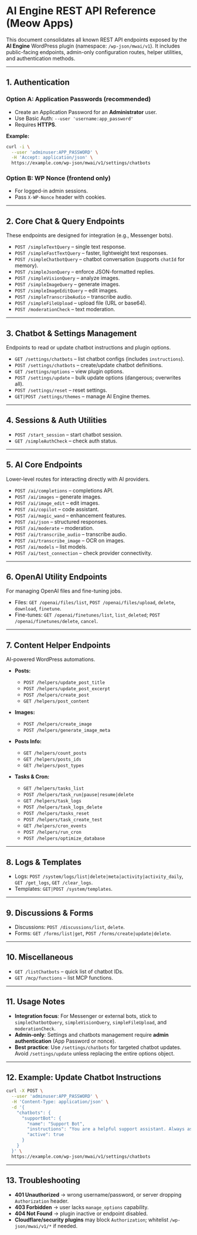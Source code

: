 # AI Engine REST API Reference (Meow Apps)

This document consolidates all known REST API endpoints exposed by the **AI Engine** WordPress plugin (namespace: `/wp-json/mwai/v1`). It includes public-facing endpoints, admin-only configuration routes, helper utilities, and authentication methods.

---

## 1. Authentication

### Option A: Application Passwords (recommended)

* Create an Application Password for an **Administrator** user.
* Use Basic Auth: `--user 'username:app_password'`
* Requires **HTTPS**.

**Example:**

```bash
curl -i \
  --user 'adminuser:APP_PASSWORD' \
  -H 'Accept: application/json' \
  https://example.com/wp-json/mwai/v1/settings/chatbots
```

### Option B: WP Nonce (frontend only)

* For logged-in admin sessions.
* Pass `X-WP-Nonce` header with cookies.

---

## 2. Core Chat & Query Endpoints

These endpoints are designed for integration (e.g., Messenger bots).

* `POST /simpleTextQuery` – single text response.
* `POST /simpleFastTextQuery` – faster, lightweight text responses.
* `POST /simpleChatbotQuery` – chatbot conversation (supports `chatId` for memory).
* `POST /simpleJsonQuery` – enforce JSON-formatted replies.
* `POST /simpleVisionQuery` – analyze images.
* `POST /simpleImageQuery` – generate images.
* `POST /simpleImageEditQuery` – edit images.
* `POST /simpleTranscribeAudio` – transcribe audio.
* `POST /simpleFileUpload` – upload file (URL or base64).
* `POST /moderationCheck` – text moderation.

---

## 3. Chatbot & Settings Management

Endpoints to read or update chatbot instructions and plugin options.

* `GET /settings/chatbots` – list chatbot configs (includes `instructions`).
* `POST /settings/chatbots` – create/update chatbot definitions.
* `GET /settings/options` – view plugin options.
* `POST /settings/update` – bulk update options (dangerous; overwrites all).
* `POST /settings/reset` – reset settings.
* `GET|POST /settings/themes` – manage AI Engine themes.

---

## 4. Sessions & Auth Utilities

* `POST /start_session` – start chatbot session.
* `GET /simpleAuthCheck` – check auth status.

---

## 5. AI Core Endpoints

Lower-level routes for interacting directly with AI providers.

* `POST /ai/completions` – completions API.
* `POST /ai/images` – generate images.
* `POST /ai/image_edit` – edit images.
* `POST /ai/copilot` – code assistant.
* `POST /ai/magic_wand` – enhancement features.
* `POST /ai/json` – structured responses.
* `POST /ai/moderate` – moderation.
* `POST /ai/transcribe_audio` – transcribe audio.
* `POST /ai/transcribe_image` – OCR on images.
* `POST /ai/models` – list models.
* `POST /ai/test_connection` – check provider connectivity.

---

## 6. OpenAI Utility Endpoints

For managing OpenAI files and fine-tuning jobs.

* Files: `GET /openai/files/list`, `POST /openai/files/upload`, `delete`, `download`, `finetune`.
* Fine-tunes: `GET /openai/finetunes/list`, `list_deleted`; `POST /openai/finetunes/delete`, `cancel`.

---

## 7. Content Helper Endpoints

AI-powered WordPress automations.

* **Posts:**

  * `POST /helpers/update_post_title`
  * `POST /helpers/update_post_excerpt`
  * `POST /helpers/create_post`
  * `GET /helpers/post_content`

* **Images:**

  * `POST /helpers/create_image`
  * `POST /helpers/generate_image_meta`

* **Posts Info:**

  * `GET /helpers/count_posts`
  * `GET /helpers/posts_ids`
  * `GET /helpers/post_types`

* **Tasks & Cron:**

  * `GET /helpers/tasks_list`
  * `POST /helpers/task_run|pause|resume|delete`
  * `GET /helpers/task_logs`
  * `POST /helpers/task_logs_delete`
  * `POST /helpers/tasks_reset`
  * `POST /helpers/task_create_test`
  * `GET /helpers/cron_events`
  * `POST /helpers/run_cron`
  * `POST /helpers/optimize_database`

---

## 8. Logs & Templates

* Logs: `POST /system/logs/list|delete|meta|activity|activity_daily`, `GET /get_logs`, `GET /clear_logs`.
* Templates: `GET|POST /system/templates`.

---

## 9. Discussions & Forms

* Discussions: `POST /discussions/list`, `delete`.
* Forms: `GET /forms/list|get`, `POST /forms/create|update|delete`.

---

## 10. Miscellaneous

* `GET /listChatbots` – quick list of chatbot IDs.
* `GET /mcp/functions` – list MCP functions.

---

## 11. Usage Notes

* **Integration focus**: For Messenger or external bots, stick to `simpleChatbotQuery`, `simpleVisionQuery`, `simpleFileUpload`, and `moderationCheck`.
* **Admin-only**: Settings and chatbots management require **admin authentication** (App Password or nonce).
* **Best practice**: Use `/settings/chatbots` for targeted chatbot updates. Avoid `/settings/update` unless replacing the entire options object.

---

## 12. Example: Update Chatbot Instructions

```bash
curl -X POST \
  --user 'adminuser:APP_PASSWORD' \
  -H 'Content-Type: application/json' \
  -d '{
    "chatbots": {
      "supportBot": {
        "name": "Support Bot",
        "instructions": "You are a helpful support assistant. Always ask for order ID first.",
        "active": true
      }
    }
  }' \
  https://example.com/wp-json/mwai/v1/settings/chatbots
```

---

## 13. Troubleshooting

* **401 Unauthorized** → wrong username/password, or server dropping `Authorization` header.
* **403 Forbidden** → user lacks `manage_options` capability.
* **404 Not Found** → plugin inactive or endpoint disabled.
* **Cloudflare/security plugins** may block `Authorization`; whitelist `/wp-json/mwai/v1/*` if needed.
